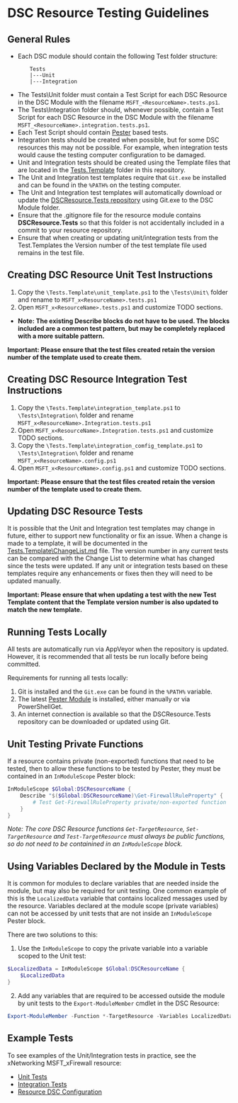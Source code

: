 # DSC Resource Testing Guidelines

General Rules
-------------

 * Each DSC module should contain the following Test folder structure:
```
       Tests
       |---Unit
       |---Integration
```
 * The Tests\Unit folder must contain a Test Script for each DSC Resource in the DSC Module with the filename ```MSFT_<ResourceName>.tests.ps1```.
 * The Tests\Integration folder should, whenever possible, contain a Test Script for each DSC Resource in the DSC Module with the filename ```MSFT_<ResourceName>.integration.tests.ps1```.
 * Each Test Script should contain [Pester](https://github.com/pester/Pester) based tests.
 * Integration tests should be created when possible, but for some DSC resources this may not be possible. For example, when integration tests would cause the testing computer configuration to be damaged. 
 * Unit and Integration tests should be created using the Template files that are located in the [Tests.Template](Tests.Template) folder in this repository.
 * The Unit and Integration test templates require that ```Git.exe``` be installed and can be found in the ```%PATH%``` on the testing computer.
 * The Unit and Integration test templates will automatically download or update the [DSCResource.Tests repository](https://github.com/PowerShell/DscResource.Tests) using Git.exe to the DSC Module folder.
 * Ensure that the .gitignore file for the resource module contains **DSCResource.Tests** so that this folder is not accidentally included in a commit to your resource repository.
 * Ensure that when creating or updating unit/integration tests from the Test.Templates the Version number of the test template file used remains in the test file.

Creating DSC Resource Unit Test Instructions
--------------------------------------------
 1. Copy the ```\Tests.Template\unit_template.ps1``` to the ```\Tests\Unit\``` folder and rename to ```MSFT_x<ResourceName>.tests.ps1```
 2. Open ```MSFT_x<ResourceName>.tests.ps1``` and customize TODO sections.
  - **Note: The existing Describe blocks do not have to be used. The blocks included are a common test pattern, but may be completely replaced with a more suitable pattern.**

**Important: Please ensure that the test files created retain the version number of the template used to create them.**

Creating DSC Resource Integration Test Instructions
---------------------------------------------------
 1. Copy the ```\Tests.Template\integration_template.ps1``` to ```\Tests\Integration\``` folder and rename ```MSFT_x<ResourceName>.Integration.tests.ps1```
 2. Open ```MSFT_x<ResourceName>.Integration.tests.ps1``` and customize TODO sections.
 3. Copy the ```\Tests.Template\integration_comfig_template.ps1``` to ```\Tests\Integration\``` folder and rename ```MSFT_x<ResourceName>.config.ps1```
 4. Open ```MSFT_x<ResourceName>.config.ps1``` and customize TODO sections.

**Important: Please ensure that the test files created retain the version number of the template used to create them.**

Updating DSC Resource Tests
---------------------------
It is possible that the Unit and Integration test templates may change in future, either to support new functionality or fix an issue.
When a change is made to a template, it will be documented in the [Tests.Template\ChangeList.md](Tests.Template\ChangeList.md) file.
The version number in any current tests can be compared with the Change List to determine what has changed since the tests were updated.
If any unit or integration tests based on these templates require any enhancements or fixes then they will need to be updated manually.

**Important: Please ensure that when updating a test with the new Test Template content that the Template version number is also updated to match the new template.**

Running Tests Locally
---------------------
All tests are automatically run via AppVeyor when the repository is updated.
However, it is recommended that all tests be run locally before being committed.

Requirements for running all tests locally:
 1. Git is installed and the ```Git.exe``` can be found in the ```%PATH%``` variable.
 2. The latest [Pester Module](https://github.com/pester/Pester) is installed, either manually or via PowerShellGet.
 3. An internet connection is available so that the DSCResource.Tests repository can be downloaded or updated using Git.

Unit Testing Private Functions
------------------------------
If a resource contains private (non-exported) functions that need to be tested, then to allow these functions to be tested by Pester, they must be contained in an ```InModuleScope``` Pester block:

```powershell
InModuleScope $Global:DSCResourceName {
    Describe "$($Global:DSCResourceName)\Get-FirewallRuleProperty" {
        # Test Get-FirewallRuleProperty private/non-exported function
    }
}
```

_Note: The core DSC Resource functions ```Get-TargetResource```, ```Set-TargetResource``` and ```Test-TargetResource``` must always be public functions, so do not need to be containined in an ```InModuleScope``` block._

Using Variables Declared by the Module in Tests
-----------------------------------------------
It is common for modules to declare variables that are needed inside the module, but may also be required for unit testing.
One common example of this is the ```LocalizedData``` variable that contains localized messages used by the resource.
Variables declared at the module scope (private variables) can not be accessed by unit tests that are not inside an ```InModuleScope``` Pester block.

There are two solutions to this:
1. Use the ```InModuleScope``` to copy the private variable into a variable scoped to the Unit test:
```powershell
$LocalizedData = InModuleScope $Global:DSCResourceName {
    $LocalizedData
}
```
2. Add any variables that are required to be accessed outside the module by unit tests to the ```Export-ModuleMember``` cmdlet in the DSC Resource:
```powershell
Export-ModuleMember -Function *-TargetResource -Variables LocalizedData
```

Example Tests
-------------
To see examples of the Unit/Integration tests in practice, see the xNetworking MSFT_xFirewall resource:
- [Unit Tests](https://github.com/PowerShell/xNetworking/blob/dev/Tests/Unit/MSFT_xFirewall.Tests.ps1)
- [Integration Tests](https://github.com/PowerShell/xNetworking/blob/dev/Tests/Integration/MSFT_xFirewall.Integration.Tests.ps1)
- [Resource DSC Configuration](https://github.com/PowerShell/xNetworking/blob/dev/Tests/Integration/MSFT_xFirewall.config.ps1)
